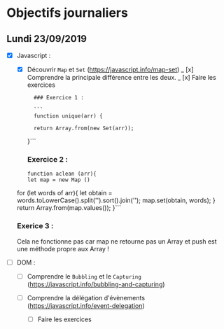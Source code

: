 # Objectifs journaliers

## Lundi 23/09/2019

- [x] Javascript :

  - [x] Découvrir `Map` et `Set` (https://javascript.info/map-set)
        _ [x] Comprendre la principale différence entre les deux.
        _ [x] Faire les exercices

          ### Exercice 1 :

          ```
          function unique(arr) {

          return Array.from(new Set(arr));

    }```

    ### Exercice 2 :

    ```
    function aclean (arr){
    let map = new Map ()
    ```

  for (let words of arr){
  let obtain = words.toLowerCase().split('').sort().join('');
  map.set(obtain, words);
  }
  return Array.from(map.values());
  }```

  ### Exerice 3 :

  Cela ne fonctionne pas car map ne retourne pas un Array et push est une méthode propre aux Array !

* [ ] DOM :

  - [ ] Comprendre le `Bubbling` et le `Capturing` (https://javascript.info/bubbling-and-capturing)

  - [ ] Comprendre la délégation d'évènements (https://javascript.info/event-delegation)
    - [ ] Faire les exercices

```

```
